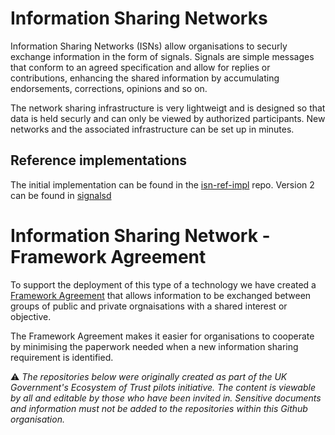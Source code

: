 

# Information Sharing Networks

Information Sharing Networks (ISNs) allow organisations to securly exchange information in the form of signals.
Signals are simple messages that conform to an agreed specification and allow for replies or contributions, enhancing the shared information by accumulating endorsements, corrections, opinions and so on.

The network sharing infrastructure is very lightweigt and is designed so that data is held securly and can only be viewed by authorized participants. New networks and the associated infrastructure can be set up in minutes.


## Reference implementations
The initial implementation can be found in the [isn-ref-impl](https://github.com/information-sharing-networks/isn-ref-impl) repo.  Version 2 can be found in [signalsd](https://github.com/information-sharing-networks/signalsd)


# Information Sharing Network - Framework Agreement
To support the deployment of this type of a technology we have created a [Framework Agreement](https://github.com/information-sharing-networks/Framework) that allows information to be exchanged between groups of public and private orgnaisations with a shared interest or objective. 

The Framework Agreement makes it easier for organisations to cooperate by minimising the paperwork needed when a new information sharing requirement is identified.



⚠️ *The repositories below were originally created as part of the UK Government's Ecosystem of Trust pilots initiative.   The content is viewable by all and editable by those who have been invited in. Sensitive documents and information must not be added to the repositories within this Github organisation.*
